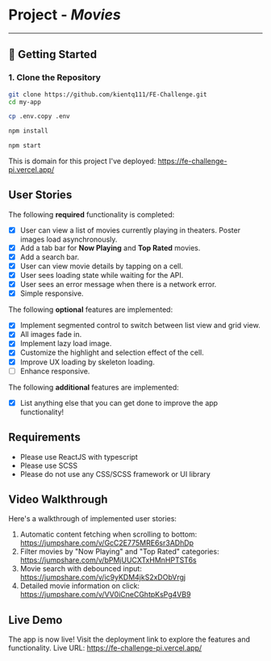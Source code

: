 # Project - _Movies_

---

## 🚀 Getting Started

### 1. Clone the Repository

```bash
git clone https://github.com/kientq111/FE-Challenge.git
cd my-app

cp .env.copy .env

npm install

npm start

```

This is domain for this project I've deployed: https://fe-challenge-pi.vercel.app/

## User Stories

The following **required** functionality is completed:

- [x] User can view a list of movies currently playing in theaters. Poster images load asynchronously.
- [x] Add a tab bar for **Now Playing** and **Top Rated** movies.
- [x] Add a search bar.
- [x] User can view movie details by tapping on a cell.
- [x] User sees loading state while waiting for the API.
- [x] User sees an error message when there is a network error.
- [x] Simple responsive.

The following **optional** features are implemented:

- [x] Implement segmented control to switch between list view and grid view.
- [x] All images fade in.
- [x] Implement lazy load image.
- [x] Customize the highlight and selection effect of the cell.
- [x] Improve UX loading by skeleton loading.
- [ ] Enhance responsive.

The following **additional** features are implemented:

- [x] List anything else that you can get done to improve the app functionality!

## Requirements

- Please use ReactJS with typescript
- Please use SCSS
- Please do not use any CSS/SCSS framework or UI library

## Video Walkthrough

Here's a walkthrough of implemented user stories:
1. Automatic content fetching when scrolling to bottom: https://jumpshare.com/v/GcC2E775MRE6sr3ADhDp
2. Filter movies by "Now Playing" and "Top Rated" categories: https://jumpshare.com/v/bPMjUUCXTxHMnHPTST6s
3. Movie search with debounced input: https://jumpshare.com/v/ic9yKDM4jkS2xDObVrgj
4. Detailed movie information on click: https://jumpshare.com/v/VV0iCneCGhtpKsPg4VB9
## Live Demo
The app is now live! Visit the deployment link to explore the features and functionality.
Live URL: https://fe-challenge-pi.vercel.app/